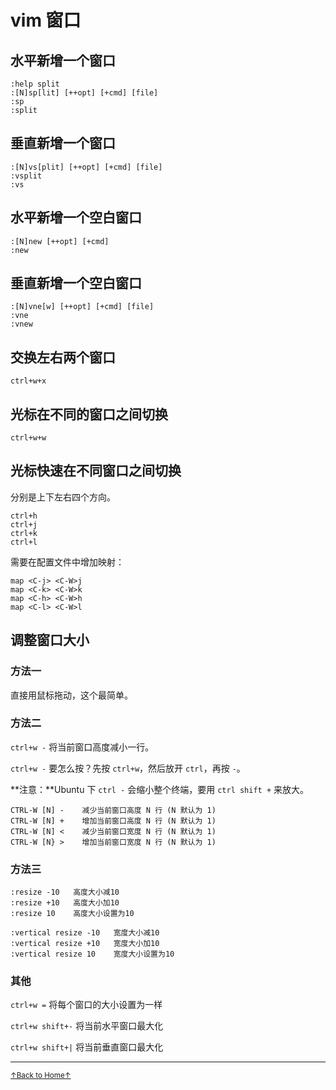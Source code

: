# vim 窗口

## 水平新增一个窗口

```
:help split
:[N]sp[lit] [++opt] [+cmd] [file]
:sp
:split
```

## 垂直新增一个窗口

```
:[N]vs[plit] [++opt] [+cmd] [file]
:vsplit
:vs
```

## 水平新增一个空白窗口

```
:[N]new [++opt] [+cmd]
:new
```

## 垂直新增一个空白窗口

```
:[N]vne[w] [++opt] [+cmd] [file]
:vne
:vnew
```

## 交换左右两个窗口

```
ctrl+w+x
```

## 光标在不同的窗口之间切换

```
ctrl+w+w
```

## 光标快速在不同窗口之间切换

分别是上下左右四个方向。

```
ctrl+h
ctrl+j
ctrl+k
ctrl+l
```

需要在配置文件中增加映射：

```
map <C-j> <C-W>j
map <C-k> <C-W>k
map <C-h> <C-W>h
map <C-l> <C-W>l
```

## 调整窗口大小

### 方法一

直接用鼠标拖动，这个最简单。

### 方法二

`ctrl+w -` 将当前窗口高度减小一行。

`ctrl+w -` 要怎么按？先按 `ctrl+w`，然后放开 `ctrl`，再按 `-`。

**注意：**Ubuntu 下 `ctrl -` 会缩小整个终端，要用 `ctrl shift +` 来放大。

```
CTRL-W [N] -	减少当前窗口高度 N 行 (N 默认为 1)
CTRL-W [N] +	增加当前窗口高度 N 行 (N 默认为 1)
CTRL-W [N] <	减少当前窗口宽度 N 行 (N 默认为 1)
CTRL-W [N} >	增加当前窗口宽度 N 行 (N 默认为 1)
```

### 方法三

```
:resize -10   高度大小减10
:resize +10   高度大小加10
:resize 10    高度大小设置为10

:vertical resize -10   宽度大小减10
:vertical resize +10   宽度大小加10
:vertical resize 10    宽度大小设置为10
```

### 其他

`ctrl+w =` 将每个窗口的大小设置为一样

`ctrl+w shift+-` 将当前水平窗口最大化

`ctrl+w shift+|` 将当前垂直窗口最大化

* * *

<a href='https://github.com/MDGSF/MyVim'><small>↑Back to Home↑</small></a>

